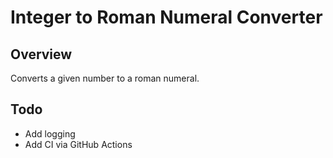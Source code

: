 # Integer to Roman Numeral Converter

## Overview
Converts a given number to a roman numeral.

## Todo

- Add logging
- Add CI via GitHub Actions

